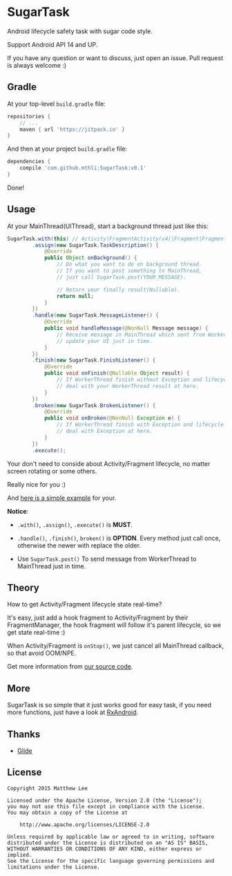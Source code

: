 SugarTask
===

Android lifecycle safety task with sugar code style.

Support Android API 14 and UP.

If you have any question or want to discuss, just open an issue. Pull request is always welcome :)

## Gradle

At your top-level `build.gradle` file:

```groovy
repositories {
    // ...
    maven { url 'https://jitpack.io' }
}
```

And then at your project `build.gradle` file:

```groovy
dependencies {
    compile 'com.github.mthli:SugarTask:v0.1'
}
```

Done!

## Usage

At your MainThread(UIThread), start a background thread just like this:

```java
SugarTask.with(this) // Activity|FragmentActivity(v4)|Fragment|Fragment(v4)
        .assign(new SugarTask.TaskDescription() {
            @Override
            public Object onBackground() {
                // Do what you want to do on background thread.
                // If you want to post something to MainThread,
                // just call SugarTask.post(YOUR_MESSAGE).

                // Return your finally result(Nullable).
                return null;
            }
        })
        .handle(new SugarTask.MessageListener() {
            @Override
            public void handleMessage(@NonNull Message message) {
                // Receive message in MainThread which sent from WorkerThread,
                // update your UI just in time.
            }
        })
        .finish(new SugarTask.FinishListener() {
            @Override
            public void onFinish(@Nullable Object result) {
                // If WorkerThread finish without Exception and lifecycle safety,
                // deal with your WorkerThread result at here.
            }
        })
        .broken(new SugarTask.BrokenListener() {
            @Override
            public void onBroken(@NonNull Exception e) {
                // If WorkerThread finish with Exception and lifecycle safety,
                // deal with Exception at here.
            }
        })
        .execute();
```

Your don't need to conside about Activity/Fragment lifecycle, no matter screen rotating or some others.

Really nice for you :)

And [here is a simple example](https://github.com/mthli/SugarTask/blob/master/app/src/main/java/io/github/mthli/sugartaskdemo/MainFragment.java "SugarTaskDemo.MainFragment") for your.

__Notice__:

 - `.with()`, `.assign()`, `.execute()` is __MUST__.

 - `.handle()`, `.finish()`, `broken()` is __OPTION__. Every method just call once, otherwise the newer with replace the older.

 - Use `SugarTask.post()` To send message from WorkerThread to MainThread just in time.

## Theory

How to get Activity/Fragment lifecycle state real-time?

It's easy, just add a hook fragment to Activity/Fragment by their FragmentManager, the hook fragment will follow it's parent lifecycle, so we get state real-time :)

When Activity/Fragment is `onStop()`, we just cancel all MainThread callback, so that avoid OOM/NPE.

Get more information from [our source code](https://github.com/mthli/SugarTask/blob/master/lib/src/main/java/io/github/mthli/sugartask/SugarTask.java "SugarTask.java").

## More

SugarTask is so simple that it just works good for easy task, if you need more functions, just have a look at [RxAndroid](https://github.com/ReactiveX/RxAndroid "RxAndroid").

## Thanks

 - [Glide](https://github.com/bumptech/glide "Glide")

## License

    Copyright 2015 Matthew Lee

    Licensed under the Apache License, Version 2.0 (the "License");
    you may not use this file except in compliance with the License.
    You may obtain a copy of the License at

        http://www.apache.org/licenses/LICENSE-2.0

    Unless required by applicable law or agreed to in writing, software
    distributed under the License is distributed on an "AS IS" BASIS,
    WITHOUT WARRANTIES OR CONDITIONS OF ANY KIND, either express or implied.
    See the License for the specific language governing permissions and
    limitations under the License.
